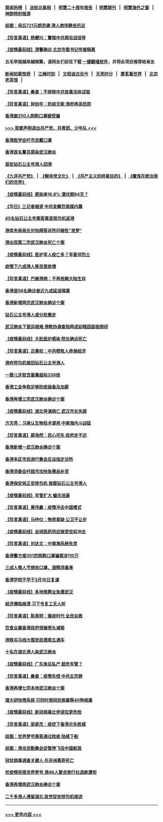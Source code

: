 #### [禁闻热榜](热点新闻.md?=0)  &nbsp;&nbsp;|&nbsp;&nbsp; [法轮功真相](https://github.com/gfw-breaker/truth/blob/master/README.md?=0) &nbsp;&nbsp;|&nbsp;&nbsp; [明慧二十周年报告](https://github.com/gfw-breaker/mh-reports/blob/master/README.md?=0) &nbsp;&nbsp;|&nbsp;&nbsp;[明慧期刊](https://github.com/gfw-breaker/mh-qikan) &nbsp;&nbsp;|&nbsp;&nbsp; [明慧海外之窗](https://github.com/gfw-breaker/mh-news/blob/master/README.md?=0) &nbsp;&nbsp;|&nbsp;&nbsp; [神韵特别报道](https://github.com/gfw-breaker/mh-news/blob/master/shenyun.md?=0)
#### [组图：毋忘721元朗恐袭 港人商场静坐抗议](../pages/nsc415/n11876882.md?t=02240831) 
#### [【珍言真语】杨健兴：警惕中共舆论战误导](../pages/nsc415/n11888131.md?t=02240831) 
#### [【疫情最前线】港警确诊 北京市委书记传被隔离](../pages/nsc415/n11886872.md?t=02240831) 
#### 五毛举报越来越频繁，请网友们前往下载 [一键翻墙软件](https://github.com/gfw-breaker/ssr-accounts)，并将此项目推荐给亲友
#### [新闻拍案惊奇](https://github.com/gfw-breaker/banned-news/blob/master/pages/link4.md) &nbsp;&nbsp;|&nbsp;&nbsp; [江峰时刻](https://github.com/gfw-breaker/banned-news/blob/master/pages/link4.md) &nbsp;&nbsp;|&nbsp;&nbsp; [文昭谈古论今](https://github.com/gfw-breaker/banned-news/blob/master/pages/link4.md) &nbsp;&nbsp;|&nbsp;&nbsp; [天亮时分](https://github.com/gfw-breaker/banned-news/blob/master/pages/link4.md) &nbsp;&nbsp;|&nbsp;&nbsp; [萧茗看世界](https://github.com/gfw-breaker/banned-news/blob/master/pages/link4.md) &nbsp;&nbsp;|&nbsp;&nbsp; [北京老茶馆](https://github.com/gfw-breaker/banned-news/blob/master/pages/link4.md) &nbsp;&nbsp;|&nbsp;&nbsp; 
#### [【珍言真语】桑普：不排除中共放毒活体试验](../pages/nsc415/n11886832.md?t=02240831) 
#### [【珍言真语】钟剑华：防疫无能 港府再添民怨](../pages/nsc415/n11884504.md?t=02240831) 
#### [香港逾250人网购口罩疑受骗](../pages/nsc415/n11884388.md?t=02240831) 
#### [>>> 我要声明退出共产党、共青团、少年队 <<<](https://github.com/begood0513/goodnews/blob/master/quit/letter.md) 
#### [香港医学会吁市民戴口罩](../pages/nsc415/n11884367.md?t=02240831) 
#### [香港首名警员感染武汉肺炎](../pages/nsc415/n11884357.md?t=02240831) 
#### [首批钻石公主号港人回港](../pages/nsc415/n11884333.md?t=02240831) 
#### [《九评共产党》](https://github.com/begood0513/9ping.md/blob/master/README.md) &nbsp;|&nbsp; [《解体党文化》](../../../../jtdwh.md/blob/master/README.md)  &nbsp;|&nbsp; [《共产主义的终极目的》](../../../../gczydzjmd.md/blob/master/README.md) &nbsp;|&nbsp; [《魔鬼在统治我们的世界》](../../../../mgztzwmdsj.md/blob/master/README.md) 
#### [【疫情最前线】感染率16.8% 潜伏期94天？](../pages/nsc415/n11884256.md?t=02240831) 
#### [《华日》三记者被逐 中共发飙罚美媒内幕](../pages/nsc415/n11884184.md?t=02240831) 
#### [45名钻石公主号乘客乘首班包机返港](../pages/nsc415/n11881770.md?t=02240831) 
#### [港库务局局长刘怡翔答非所问被批“发梦”](../pages/nsc415/n11881752.md?t=02240831) 
#### [港出现第二宗武汉肺炎死亡个案](../pages/nsc415/n11881736.md?t=02240831) 
#### [【疫情最前线】医护军人疫亡多？军委评烈士](../pages/nsc415/n11881655.md?t=02240831) 
#### [疫情下六成港人移民意欲增](../pages/nsc415/n11881699.md?t=02240831) 
#### [【珍言真语】巴裔港商：不再依赖大陆生存](../pages/nsc415/n11881126.md?t=02240831) 
#### [香港首56名确诊者近九成延误隔离](../pages/nsc415/n11879079.md?t=02240831) 
#### [香港新增两宗武汉肺炎确诊个案](../pages/nsc415/n11879064.md?t=02240831) 
#### [钻石公主号港人或分批撤走](../pages/nsc415/n11879029.md?t=02240831) 
#### [武汉肺炎下营运艰难 港教协调查指两成幼稚园面临倒闭](../pages/nsc415/n11878989.md?t=02240831) 
#### [【疫情最前线】大批医护感染 院长确诊死亡](../pages/nsc415/n11878595.md?t=02240831) 
#### [【珍言真语】吕秉权：中共牺牲人命保经济](../pages/nsc415/n11878390.md?t=02240831) 
#### [港府将包机接回钻石公主号港人](../pages/nsc415/n11876352.md?t=02240831) 
#### [一婴儿牙胶含菌量超标339倍](../pages/nsc415/n11876336.md?t=02240831) 
#### [香港工会争取足够防疫装备及加薪](../pages/nsc415/n11876313.md?t=02240831) 
#### [香港再增三宗武汉肺炎确诊个案](../pages/nsc415/n11876297.md?t=02240831) 
#### [【疫情最前线】湖北导演病亡 武汉市长失踪](../pages/nsc415/n11876272.md?t=02240831) 
#### [方天亮：习承认生物技术谬用 中南海内斗凶猛](../pages/nsc415/n11873679.md?t=02240831) 
#### [【珍言真语】薛浩然：民心尽失 政府走不远](../pages/nsc415/n11875838.md?t=02240831) 
#### [香港新增一武汉肺炎确诊个案](../pages/nsc415/n11874044.md?t=02240831) 
#### [香港多区市民游行集会反设指定诊所](../pages/nsc415/n11874017.md?t=02240831) 
#### [香港消委会吁超市加快急需品补货](../pages/nsc415/n11874003.md?t=02240831) 
#### [香港保安局正安排包机 接载钻石公主号港人](../pages/nsc415/n11873932.md?t=02240831) 
#### [【疫情最前线】军管扩大 蝗灾进逼](../pages/nsc415/n11873780.md?t=02240831) 
#### [【珍言真语】黄伟豪：疫情冲击中国模式](../pages/nsc415/n11873482.md?t=02240831) 
#### [【珍言真语】马仲仪：物资紧缺 公卫不让步](../pages/nsc415/n11872315.md?t=02240831) 
#### [【疫情最前线】全球医药供应链受空前冲击](../pages/nsc415/n11869614.md?t=02240831) 
#### [【珍言真语】刘达文：中南海系统失灵](../pages/nsc415/n11869465.md?t=02240831) 
#### [香港警方接301宗网购口罩骗案涉110万](../pages/nsc415/n11867572.md?t=02240831) 
#### [三成人情人节想收口罩、酒精消毒液](../pages/nsc415/n11867523.md?t=02240831) 
#### [香港学校不早于3月16日复课](../pages/nsc415/n11867498.md?t=02240831) 
#### [【疫情最前线】多地殡葬业急援武汉](../pages/nsc415/n11866914.md?t=02240831) 
#### [经济濒临崩溃 习下令复工无人听](../pages/nsc415/n11867269.md?t=02240831) 
#### [【珍言真语】陈竟明：瘟疫时代 全民自救](../pages/nsc415/n11866765.md?t=02240831) 
#### [饮食业冀香港政府领展带头减租](../pages/nsc415/n11864876.md?t=02240831) 
#### [港铁屯马线大围至启德周五通车](../pages/nsc415/n11864842.md?t=02240831) 
#### [十名在湖北港人染武汉肺炎](../pages/nsc415/n11864807.md?t=02240831) 
#### [【疫情最前线】广东急征私产 趁危军管？](../pages/nsc415/n11864205.md?t=02240831) 
#### [【珍言真语】桑普：疫情失控 中共五宗罪](../pages/nsc415/n11864157.md?t=02240831) 
#### [香港再增七宗本地武汉肺炎个案](../pages/nsc415/n11862405.md?t=02240831) 
#### [理大研快筛系统 可同时测冠状病毒等40种病毒](../pages/nsc415/n11862376.md?t=02240831) 
#### [【疫情最前线】新冠病毒比伊波拉更危险](../pages/nsc415/n11862199.md?t=02240831) 
#### [【珍言真语】梁家杰：疫症下香港沦失败城](../pages/nsc415/n11861588.md?t=02240831) 
#### [组图：世界梦号乘客通过检疫 陆续下船](../pages/nsc415/n11858302.md?t=02240831) 
#### [组图：港龙空勤集会促暂停飞往中国航班](../pages/nsc415/n11858190.md?t=02240831) 
#### [冠状病毒调查关键人 在非洲离奇死亡](../pages/nsc415/n11859798.md?t=02240831) 
#### [忧疫情拒搭世界梦号 港46人要求旅行社退款遭拒](../pages/nsc415/n11859849.md?t=02240831) 
#### [香港再增两武汉肺炎确诊个案](../pages/nsc415/n11859833.md?t=02240831) 
#### [二千多港人滞留湖北 政党促安排包机接送](../pages/nsc415/n11859831.md?t=02240831) 

----
#### [ >>> 更早内容 <<< ](../indexes/nsc415-earlier.md)

